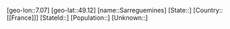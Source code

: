 ﻿---
location: [49.12,7.07]
type: City
tags:
- geo/City


SpocWebEntityId: 33962
isDeleted: false
confidential: public

---
[geo-lon::7.07]
[geo-lat::49.12]
[name::Sarreguemines]
[State::]
[Country::[[France]]]
[StateId::]
[Population::]
[Unknown::]

